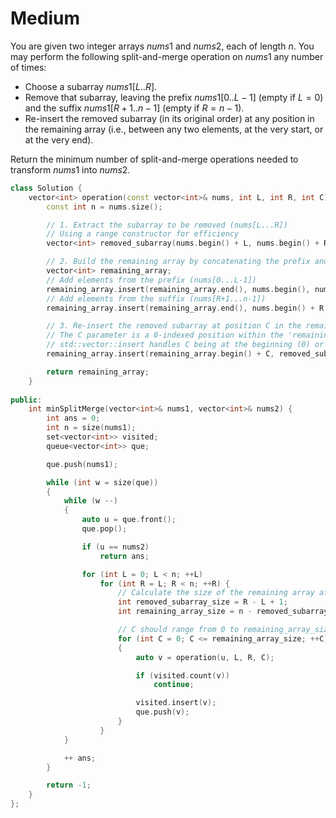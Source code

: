 # Medium

You are given two integer arrays $nums1$ and $nums2$, each of length $n$. You may perform the following split-and-merge operation on $nums1$ any number of times:

- Choose a subarray $nums1[L..R]$.
- Remove that subarray, leaving the prefix $nums1[0..L-1]$ (empty if $L = 0$) and the suffix $nums1[R+1..n-1]$ (empty if $R = n - 1$).
- Re-insert the removed subarray (in its original order) at any position in the remaining array (i.e., between any two elements, at the very start, or at the very end).

Return the minimum number of split-and-merge operations needed to transform $nums1$ into $nums2$.

```cpp
class Solution {
    vector<int> operation(const vector<int>& nums, int L, int R, int C) {
        const int n = nums.size();

        // 1. Extract the subarray to be removed (nums[L...R])
        // Using a range constructor for efficiency
        vector<int> removed_subarray(nums.begin() + L, nums.begin() + R + 1);

        // 2. Build the remaining array by concatenating the prefix and suffix
        vector<int> remaining_array;
        // Add elements from the prefix (nums[0...L-1])
        remaining_array.insert(remaining_array.end(), nums.begin(), nums.begin() + L);
        // Add elements from the suffix (nums[R+1...n-1])
        remaining_array.insert(remaining_array.end(), nums.begin() + R + 1, nums.end());

        // 3. Re-insert the removed subarray at position C in the remaining array
        // The C parameter is a 0-indexed position within the 'remaining_array'.
        // std::vector::insert handles C being at the beginning (0) or end (remaining_array.size()).
        remaining_array.insert(remaining_array.begin() + C, removed_subarray.begin(), removed_subarray.end());

        return remaining_array;
    }
    
public:
    int minSplitMerge(vector<int>& nums1, vector<int>& nums2) {
        int ans = 0;
        int n = size(nums1);
        set<vector<int>> visited;
        queue<vector<int>> que;

        que.push(nums1);

        while (int w = size(que))
        {
            while (w --)
            {
                auto u = que.front();
                que.pop();

                if (u == nums2)
                    return ans;

                for (int L = 0; L < n; ++L)
                    for (int R = L; R < n; ++R) {
                        // Calculate the size of the remaining array after removal
                        int removed_subarray_size = R - L + 1;
                        int remaining_array_size = n - removed_subarray_size;

                        // C should range from 0 to remaining_array_size (inclusive)
                        for (int C = 0; C <= remaining_array_size; ++C)
                        {
                            auto v = operation(u, L, R, C);

                            if (visited.count(v))
                                continue;

                            visited.insert(v);
                            que.push(v);
                        }
                    }
            }

            ++ ans;
        }

        return -1;
    }
};
```
